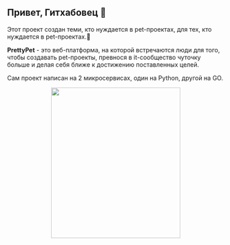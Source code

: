 ## Привет, Гитхабовец 👋

Этот проект создан теми, кто нуждается в pet-проектах, для тех, кто нуждается в pet-проектах.🤍

**PrettyPet** - это веб-платформа, на которой встречаются люди для того, чтобы создавать pet-проекты, превнося в it-сообщество чуточку больше и делая себя ближе к достижению поставленных целей. 

Сам проект написан на 2 микросервисах, один на Python, другой на GO.

<p align="center">
  <img width="300" height="350" src="https://github.com/user-attachments/assets/d7f9c075-ac2b-4342-af23-97c76c19d252">
</p>
<!--

**Here are some ideas to get you started:**

🙋‍♀️ A short introduction - what is your organization all about?
🌈 Contribution guidelines - how can the community get involved?
👩‍💻 Useful resources - where can the community find your docs? Is there anything else the community should know?
🍿 Fun facts - what does your team eat for breakfast?
🧙 Remember, you can do mighty things with the power of [Markdown](https://docs.github.com/github/writing-on-github/getting-started-with-writing-and-formatting-on-github/basic-writing-and-formatting-syntax)
-->
